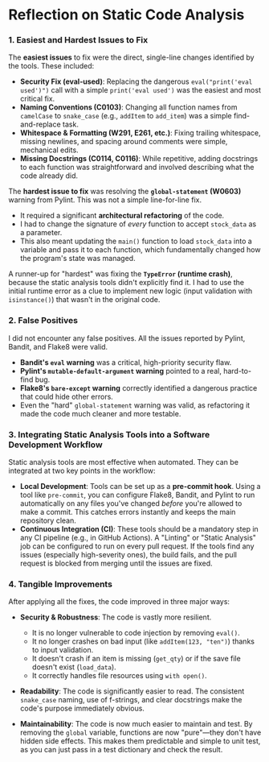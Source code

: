 # Reflection on Static Code Analysis

### 1. Easiest and Hardest Issues to Fix

The **easiest issues** to fix were the direct, single-line changes identified by the tools. These included:
* **Security Fix (eval-used)**: Replacing the dangerous `eval("print('eval used')")` call with a simple `print('eval used')` was the easiest and most critical fix.
* **Naming Conventions (C0103)**: Changing all function names from `camelCase` to `snake_case` (e.g., `addItem` to `add_item`) was a simple find-and-replace task.
* **Whitespace & Formatting (W291, E261, etc.)**: Fixing trailing whitespace, missing newlines, and spacing around comments were simple, mechanical edits.
* **Missing Docstrings (C0114, C0116)**: While repetitive, adding docstrings to each function was straightforward and involved describing what the code already did.

The **hardest issue to fix** was resolving the **`global-statement` (W0603)** warning from Pylint. This was not a simple line-for-line fix.
* It required a significant **architectural refactoring** of the code.
* I had to change the signature of *every* function to accept `stock_data` as a parameter.
* This also meant updating the `main()` function to load `stock_data` into a variable and pass it to each function, which fundamentally changed how the program's state was managed.

A runner-up for "hardest" was fixing the **`TypeError` (runtime crash)**, because the static analysis tools didn't explicitly find it. I had to use the initial runtime error as a clue to implement new logic (input validation with `isinstance()`) that wasn't in the original code.

### 2. False Positives

I did not encounter any false positives. All the issues reported by Pylint, Bandit, and Flake8 were valid.
* **Bandit's `eval` warning** was a critical, high-priority security flaw.
* **Pylint's `mutable-default-argument` warning** pointed to a real, hard-to-find bug.
* **Flake8's `bare-except` warning** correctly identified a dangerous practice that could hide other errors.
* Even the "hard" `global-statement` warning was valid, as refactoring it made the code much cleaner and more testable.

### 3. Integrating Static Analysis Tools into a Software Development Workflow

Static analysis tools are most effective when automated. They can be integrated at two key points in the workflow:

* **Local Development**: Tools can be set up as a **pre-commit hook**. Using a tool like `pre-commit`, you can configure Flake8, Bandit, and Pylint to run automatically on any files you've changed *before* you're allowed to make a commit. This catches errors instantly and keeps the main repository clean.
* **Continuous Integration (CI)**: These tools should be a mandatory step in any CI pipeline (e.g., in GitHub Actions). A "Linting" or "Static Analysis" job can be configured to run on every pull request. If the tools find any issues (especially high-severity ones), the build fails, and the pull request is blocked from merging until the issues are fixed.

### 4. Tangible Improvements

After applying all the fixes, the code improved in three major ways:

* **Security & Robustness**: The code is vastly more resilient.
    * It is no longer vulnerable to code injection by removing `eval()`.
    * It no longer crashes on bad input (like `addItem(123, "ten")`) thanks to input validation.
    * It doesn't crash if an item is missing (`get_qty`) or if the save file doesn't exist (`load_data`).
    * It correctly handles file resources using `with open()`.

* **Readability**: The code is significantly easier to read. The consistent `snake_case` naming, use of f-strings, and clear docstrings make the code's purpose immediately obvious.

* **Maintainability**: The code is now much easier to maintain and test. By removing the `global` variable, functions are now "pure"—they don't have hidden side effects. This makes them predictable and simple to unit test, as you can just pass in a test dictionary and check the result.